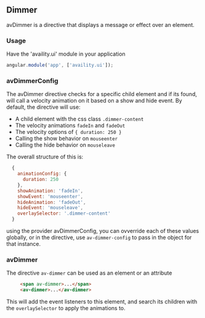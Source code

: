 ## Dimmer

avDimmer is a directive that displays a message or effect over an element.

### Usage

Have the 'availity.ui' module in your application

```javascript
angular.module('app', ['availity.ui']);
```

### avDimmerConfig

The avDimmer directive checks for a specific child element and if its found, will call a velocity animation on it based on a show and hide event.
By default, the directive will use:
* A child element with the css class `.dimmer-content`
* The velocity animations `fadeIn` and `fadeOut`
* The velocity options of `{ duration: 250 }`
* Calling the show behavior on `mouseenter`
* Calling the hide behavior on `mouseleave`

The overall structure of this is:

```javascript
  {
    animationConfig: {
      duration: 250
    },
    showAnimation: 'fadeIn',
    showEvent: 'mouseenter',
    hideAnimation: 'fadeOut',
    hideEvent: 'mouseleave',
    overlaySelector: '.dimmer-content'
  }
```

using the provider avDimmerConfig, you can ovverride each of these values globally, or in the directive, use `av-dimmer-config` to pass in the object for that instance.

### avDimmer

The directive `av-dimmer` can be used as an element or an attribute

```html
     <span av-dimmer>...</span>
     <av-dimmer>...</av-dimmer>
```

This will add the event listeners to this element, and search its children with the `overlaySelector` to apply the animations to.
